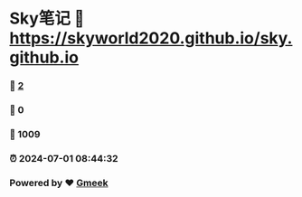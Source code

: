 # Sky笔记 :link: https://skyworld2020.github.io/sky.github.io 
### :page_facing_up: [2](https://skyworld2020.github.io/sky.github.io/tag.html) 
### :speech_balloon: 0 
### :hibiscus: 1009 
### :alarm_clock: 2024-07-01 08:44:32 
### Powered by :heart: [Gmeek](https://github.com/Meekdai/Gmeek)
